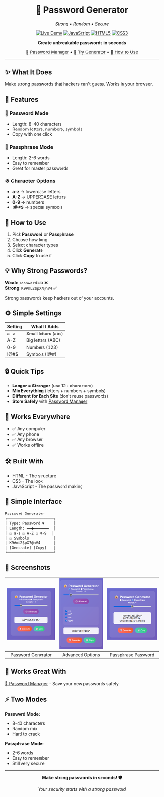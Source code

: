 <div align="center">

# 🔐 Password Generator

*Strong • Random • Secure*

[![Live Demo](https://img.shields.io/badge/🌐_Live_Demo-Generate_Now-green?style=for-the-badge)](https://kritarth.byethost14.com/password_generator/)
[![JavaScript](https://img.shields.io/badge/JavaScript-F7DF1E?style=for-the-badge&logo=javascript&logoColor=black)]()
[![HTML5](https://img.shields.io/badge/HTML5-E34F26?style=for-the-badge&logo=html5&logoColor=white)]()
[![CSS3](https://img.shields.io/badge/CSS3-1572B6?style=for-the-badge&logo=css3&logoColor=white)]()

**Create unbreakable passwords in seconds**

[🔐 Password Manager](https://kritarth.byethost14.com/password_manager/login.php) • [🚀 Try Generator](https://kritarth.byethost14.com/password_generator/) • [📖 How to Use](#how-to-use)

</div>

---

## ✨ What It Does

Make strong passwords that hackers can't guess. Works in your browser.

## 🎯 Features

### 🔢 **Password Mode**
- Length: 8-40 characters
- Random letters, numbers, symbols
- Copy with one click

### 📝 **Passphrase Mode**
- Length: 2-6 words
- Easy to remember
- Great for master passwords

### ⚙️ **Character Options**
- **a-z** → lowercase letters
- **A-Z** → UPPERCASE letters  
- **0-9** → numbers
- **!@#$** → special symbols

## 🚀 How to Use

1. Pick **Password** or **Passphrase**
2. Choose how long
3. Select character types
4. Click **Generate**
5. Click **Copy** to use it

## 💡 Why Strong Passwords?

**Weak**: `password123` ❌  
**Strong**: `K9#mL2$pX7@nV4` ✅

Strong passwords keep hackers out of your accounts.

## ⚙️ Simple Settings

| Setting | What It Adds |
|---------|-------------|
| a-z | Small letters (abc) |
| A-Z | Big letters (ABC) |
| 0-9 | Numbers (123) |
| !@#$ | Symbols (!@#) |

## 🔒 Quick Tips

- **Longer = Stronger** (use 12+ characters)
- **Mix Everything** (letters + numbers + symbols)
- **Different for Each Site** (don't reuse passwords)
- **Store Safely** with [Password Manager](https://kritarth.byethost14.com/password_manager/login.php)

## 📱 Works Everywhere

- ✅ Any computer
- ✅ Any phone
- ✅ Any browser
- ✅ Works offline

## 🛠️ Built With

- HTML - The structure
- CSS - The look
- JavaScript - The password making

## 🎨 Simple Interface

```
Password Generator
┌─────────────────────┐
│ Type: Password ▼    │
│ Length: ━━●━━━━━━━  │
│ ☑ a-z ☑ A-Z ☑ 0-9  │
│ ☑ Symbols           │
│ K9#mL2$pX7@nV4      │
│ [Generate] [Copy]   │
└─────────────────────┘
```

## 📸 Screenshots

| ![Password Generator](images/password_gen.png) | ![Options](images/advance_options.png) | ![Passphrase](images/passphrase.png) |
|:--:|:--:|:--:|
| Password Generator | Advanced Options | Passphrase Password |

## 🔗 Works Great With

[🔐 Password Manager](https://kritarth.byethost14.com/password_manager/login.php) - Save your new passwords safely

## ⚡ Two Modes

**Password Mode:**
- 8-40 characters
- Random mix
- Hard to crack

**Passphrase Mode:**
- 2-6 words
- Easy to remember
- Still very secure

---

<div align="center">

**Make strong passwords in seconds! 🛡️**

*Your security starts with a strong password*

</div>
